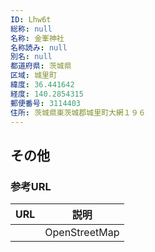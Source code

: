 ```yaml
---
ID: Lhw6t
総称: null
名称: 金峯神社
名称読み: null
別名: null
都道府県: 茨城県
区域: 城里町
緯度: 36.441642
経度: 140.2854315
郵便番号: 3114403
住所: 茨城県東茨城郡城里町大網１９６
---
```


## その他

### 参考URL

| URL | 説明          |
| --- | ------------- |
|     | OpenStreetMap |
